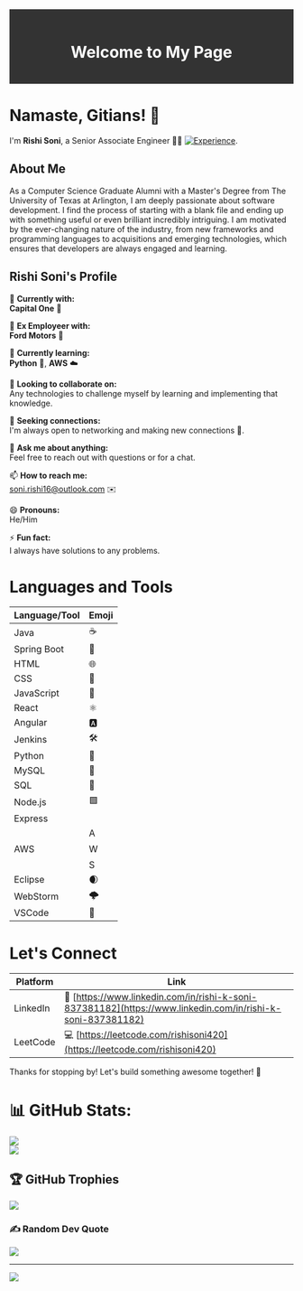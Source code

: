 <div style="background-color: #333; color: white; text-align: center; padding: 20px;">
    <h1 style="animation: slideDown 1s ease-in-out;">Welcome to My Page</h1>
</div>

# Namaste, Gitians! 👋

 I'm **Rishi Soni**, a Senior Associate Engineer 👨‍💻 [![Experience](https://img.shields.io/badge/Experience-2%20years%2010%20months-green)](https://github.com/rishisoni90).


## About Me 

As a Computer Science Graduate Alumni with a Master's Degree from The University of Texas at Arlington, I am deeply passionate about software development. I find the process of starting with a blank file and ending up with something useful or even brilliant incredibly intriguing. I am motivated by the ever-changing nature of the industry, from new frameworks and programming languages to acquisitions and emerging technologies, which ensures that developers are always engaged and learning.


## Rishi Soni's Profile


👷 **Currently with:**  
**Capital One** 🏦

🔭 **Ex Employeer with:**  
**Ford Motors** 🚗

🌱 **Currently learning:**  
**Python** 🐍,  **AWS** ☁️

👯 **Looking to collaborate on:**  
Any technologies to challenge myself by learning and implementing that knowledge.

🤔 **Seeking connections:**  
I'm always open to networking and making new connections 🔗.

💬 **Ask me about anything:**  
Feel free to reach out with questions or for a chat.

📫 **How to reach me:**  
[soni.rishi16@outlook.com](mailto:soni.rishi16@outlook.com) ✉️

😄 **Pronouns:**  
He/Him

⚡ **Fun fact:**  
I always have solutions to any problems.

# Languages and Tools

| Language/Tool | Emoji |
|---------------|-------|
| Java          | ☕️    |
| Spring Boot   | 🍃    |
| HTML          | 🌐    |
| CSS           | 🎨    |
| JavaScript    | 📜    |
| React         | ⚛️    |
| Angular       | 🅰️    |
| Jenkins       | 🛠️    |
| Python        | 🐍    |
| MySQL         | 🐬    |
| SQL           | 💽    |
| Node.js       | 🟩    |
| Express       |       |
| AWS           | A$$$$W$$$$S |
| Eclipse       | 🌒    |
| WebStorm      | 🌩️    |
| VSCode        | 🧰    |



# Let's Connect

| Platform | Link |
|----------|------|
| LinkedIn | 🔗 [https://www.linkedin.com/in/rishi-k-soni-837381182](https://www.linkedin.com/in/rishi-k-soni-837381182) |
| LeetCode | 💻 [https://leetcode.com/rishisoni420](https://leetcode.com/rishisoni420) |


Thanks for stopping by! Let's build something awesome together! 🚀




# 📊 GitHub Stats:
![](https://github-readme-stats.vercel.app/api?username=rishisoni90&theme=blueberry&hide_border=false&include_all_commits=false&count_private=false)<br/>
![](https://github-readme-streak-stats.herokuapp.com/?user=rishisoni90&theme=blueberry&hide_border=false)<br/>

## 🏆 GitHub Trophies
![](https://github-profile-trophy.vercel.app/?username=rishisoni90&theme=dracula&no-frame=false&no-bg=true&margin-w=4)

### ✍️ Random Dev Quote
![](https://quotes-github-readme.vercel.app/api?type=horizontal&theme=gruvbox)



---
[![](https://visitcount.itsvg.in/api?id=rishisoni90&icon=0&color=0)](https://visitcount.itsvg.in)


  

